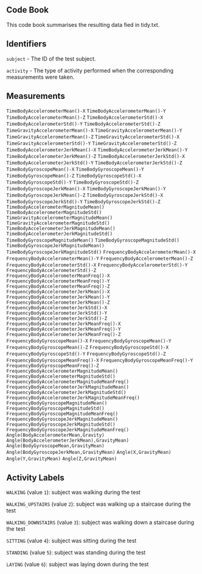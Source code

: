 ## Code Book

This code book summarises the resulting data fied in tidy.txt.

## Identifiers

`subject` - The ID of the test subject.

`activity` - The type of activity performed when the corresponding measurements were taken.

## Measurements
`TimeBodyAccelerometerMean()-X`
`TimeBodyAccelerometerMean()-Y`
`TimeBodyAccelerometerMean()-Z`
`TimeBodyAccelerometerStd()-X`
`TimeBodyAccelerometerStd()-Y`
`TimeBodyAccelerometerStd()-Z`
`TimeGravityAccelerometerMean()-X`
`TimeGravityAccelerometerMean()-Y`
`TimeGravityAccelerometerMean()-Z`
`TimeGravityAccelerometerStd()-X`
`TimeGravityAccelerometerStd()-Y`
`TimeGravityAccelerometerStd()-Z`
`TimeBodyAccelerometerJerkMean()-X`
`TimeBodyAccelerometerJerkMean()-Y`
`TimeBodyAccelerometerJerkMean()-Z`
`TimeBodyAccelerometerJerkStd()-X`
`TimeBodyAccelerometerJerkStd()-Y`
`TimeBodyAccelerometerJerkStd()-Z`
`TimeBodyGyroscopeMean()-X`
`TimeBodyGyroscopeMean()-Y`
`TimeBodyGyroscopeMean()-Z`
`TimeBodyGyroscopeStd()-X`
`TimeBodyGyroscopeStd()-Y`
`TimeBodyGyroscopeStd()-Z`
`TimeBodyGyroscopeJerkMean()-X`
`TimeBodyGyroscopeJerkMean()-Y`
`TimeBodyGyroscopeJerkMean()-Z`
`TimeBodyGyroscopeJerkStd()-X`
`TimeBodyGyroscopeJerkStd()-Y`
`TimeBodyGyroscopeJerkStd()-Z`
`TimeBodyAccelerometerMagnitudeMean()`
`TimeBodyAccelerometerMagnitudeStd()`
`TimeGravityAccelerometerMagnitudeMean()`
`TimeGravityAccelerometerMagnitudeStd()`
`TimeBodyAccelerometerJerkMagnitudeMean()`
`TimeBodyAccelerometerJerkMagnitudeStd()`
`TimeBodyGyroscopeMagnitudeMean()`
`TimeBodyGyroscopeMagnitudeStd()`
`TimeBodyGyroscopeJerkMagnitudeMean()`
`TimeBodyGyroscopeJerkMagnitudeStd()`
`FrequencyBodyAccelerometerMean()-X`
`FrequencyBodyAccelerometerMean()-Y`
`FrequencyBodyAccelerometerMean()-Z`
`FrequencyBodyAccelerometerStd()-X`
`FrequencyBodyAccelerometerStd()-Y`
`FrequencyBodyAccelerometerStd()-Z`
`FrequencyBodyAccelerometerMeanFreq()-X`
`FrequencyBodyAccelerometerMeanFreq()-Y`
`FrequencyBodyAccelerometerMeanFreq()-Z`
`FrequencyBodyAccelerometerJerkMean()-X`
`FrequencyBodyAccelerometerJerkMean()-Y`
`FrequencyBodyAccelerometerJerkMean()-Z`
`FrequencyBodyAccelerometerJerkStd()-X`
`FrequencyBodyAccelerometerJerkStd()-Y`
`FrequencyBodyAccelerometerJerkStd()-Z`
`FrequencyBodyAccelerometerJerkMeanFreq()-X`
`FrequencyBodyAccelerometerJerkMeanFreq()-Y`
`FrequencyBodyAccelerometerJerkMeanFreq()-Z`
`FrequencyBodyGyroscopeMean()-X`
`FrequencyBodyGyroscopeMean()-Y`
`FrequencyBodyGyroscopeMean()-Z`
`FrequencyBodyGyroscopeStd()-X`
`FrequencyBodyGyroscopeStd()-Y`
`FrequencyBodyGyroscopeStd()-Z`
`FrequencyBodyGyroscopeMeanFreq()-X`
`FrequencyBodyGyroscopeMeanFreq()-Y`
`FrequencyBodyGyroscopeMeanFreq()-Z`
`FrequencyBodyAccelerometerMagnitudeMean()`
`FrequencyBodyAccelerometerMagnitudeStd()`
`FrequencyBodyAccelerometerMagnitudeMeanFreq()`
`FrequencyBodyAccelerometerJerkMagnitudeMean()`
`FrequencyBodyAccelerometerJerkMagnitudeStd()`
`FrequencyBodyAccelerometerJerkMagnitudeMeanFreq()`
`FrequencyBodyGyroscopeMagnitudeMean()`
`FrequencyBodyGyroscopeMagnitudeStd()`
`FrequencyBodyGyroscopeMagnitudeMeanFreq()`
`FrequencyBodyGyroscopeJerkMagnitudeMean()`
`FrequencyBodyGyroscopeJerkMagnitudeStd()`
`FrequencyBodyGyroscopeJerkMagnitudeMeanFreq()`
`Angle(BodyAccelerometerMean,Gravity)`
`Angle(BodyAccelerometerJerkMean),GravityMean)`
`Angle(BodyGyroscopeMean,GravityMean)`
`Angle(BodyGyroscopeJerkMean,GravityMean)`
`Angle(X,GravityMean)`
`Angle(Y,GravityMean)`
`Angle(Z,GravityMean)`

## Activity Labels
`WALKING` (value `1`): subject was walking during the test
 
`WALKING_UPSTAIRS` (value `2`): subject was walking up a staircase during the test

`WALKING_DOWNSTAIRS` (value `3`): subject was walking down a staircase during the test

`SITTING` (value `4`): subject was sitting during the test

`STANDING` (value `5`): subject was standing during the test

`LAYING` (value `6`): subject was laying down during the test
